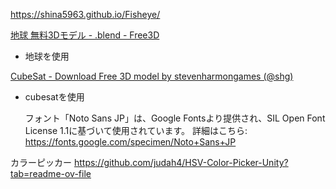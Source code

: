 https://shina5963.github.io/Fisheye/



[地球 無料3Dモデル - .blend - Free3D](https://free3d.com/ja/3d-model/earth-94721.html)


- 地球を使用

[CubeSat - Download Free 3D model by stevenharmongames (@shg)](https://skfb.ly/6YrLO)


- cubesatを使用


  フォント「Noto Sans JP」は、Google Fontsより提供され、SIL Open Font License 1.1に基づいて使用されています。
詳細はこちら: https://fonts.google.com/specimen/Noto+Sans+JP

カラーピッカー
https://github.com/judah4/HSV-Color-Picker-Unity?tab=readme-ov-file



